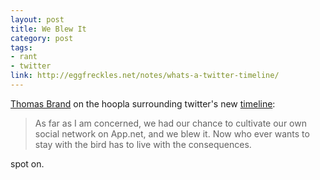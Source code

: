 ```yaml
---
layout: post
title: We Blew It
category: post
tags:
- rant
- twitter
link: http://eggfreckles.net/notes/whats-a-twitter-timeline/
---
```


[Thomas Brand](http://twitter.com/eggfreckles) on the hoopla surrounding twitter's new [timeline](https://support.twitter.com/articles/164083-what-s-a-twitter-timeline?_ga=1.208952082.1652363612.1408714302):

> As far as I am concerned, we had our chance to cultivate our own social network on App.net, and we blew it. Now who ever wants to stay with the bird has to live with the consequences.

spot on.
